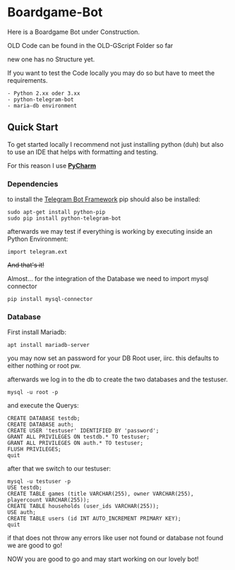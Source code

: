 # Boardgame-Bot

Here is a Boardgame Bot under Construction.

OLD Code can be found in the OLD-GScript Folder so far 

new one has no Structure yet.

If you want to test the Code locally you may do so but have to meet the requirements.

    - Python 2.xx oder 3.xx 
    - python-telegram-bot
    - maria-db environment

## Quick Start 

To get started locally I recommend not just installing python (duh)
but also to use an IDE that helps with formatting and testing.

For this reason I use [**PyCharm**](https://www.jetbrains.com/pycharm/)

### Dependencies

to install the [Telegram Bot Framework](https://python-telegram-bot.org/) pip should also be installed:

```shell
sudo apt-get install python-pip
sudo pip install python-telegram-bot
```

afterwards we may test if everything is working by executing inside an Python Environment:

``` Shell
import telegram.ext
```

~~And that's it!~~

Almost... for the integration of the Database we need to import mysql connector
```
pip install mysql-connector
```
### Database

First install Mariadb:

```apt install mariadb-server``` 

you may now set an password for your DB Root user,
 iirc. this defaults to either nothing or root pw.
 
afterwards we log in to the db to create the two databases and the testuser. 

```mysql -u root -p```

and execute the Querys:

```
CREATE DATABASE testdb;
CREATE DATABASE auth;
CREATE USER 'testuser' IDENTIFIED BY 'password';
GRANT ALL PRIVILEGES ON testdb.* TO testuser;
GRANT ALL PRIVILEGES ON auth.* TO testuser;
FLUSH PRIVILEGES;
quit
```  
after that we switch to our testuser:
```
mysql -u testuser -p
USE testdb;
CREATE TABLE games (title VARCHAR(255), owner VARCHAR(255), playercount VARCHAR(255));
CREATE TABLE households (user_ids VARCHAR(255));
USE auth;
CREATE TABLE users (id INT AUTO_INCREMENT PRIMARY KEY);
quit
```

if that does not throw any errors like user not found or database not found we are good to go!


NOW you are good to go and may start working on our lovely bot!
